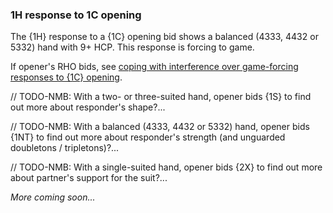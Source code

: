 ### <a name="1H_response_to_1C_opening"> 1H response to 1C opening

The {1H} response to a {1C} opening bid shows a balanced (4333, 4432 or 5332) hand with 9+ HCP. This response is forcing to game.

If opener's RHO bids, see [coping with interference over game-forcing responses to {1C} opening](#-coping-with-interference-over-game-forcing-responses-to-1c-opening).

// TODO-NMB: With a two- or three-suited hand, opener bids {1S} to find out more about responder's shape?...

// TODO-NMB: With a balanced (4333, 4432 or 5332) hand, opener bids {1NT} to find out more about responder's strength (and unguarded doubletons / tripletons)?...

// TODO-NMB: With a single-suited hand, opener bids {2X} to find out more about partner's support for the suit?...

_More coming soon..._
